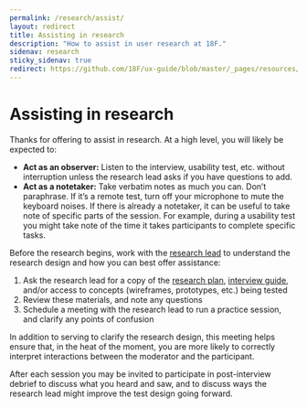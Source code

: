 ```yaml
---
permalink: /research/assist/
layout: redirect
title: Assisting in research
description: "How to assist in user research at 18F."
sidenav: research
sticky_sidenav: true
redirect: https://github.com/18F/ux-guide/blob/master/_pages/resources/assisting-in-research.md
---
```


# Assisting in research

Thanks for offering to assist in research. At a high level, you will likely be expected to:

- **Act as an observer:** Listen to the interview, usability test, etc. without interruption unless the research lead asks if you have questions to add.  
- **Act as a notetaker:** Take verbatim notes as much you can. Don’t paraphrase. If it’s a remote test, turn off your microphone to mute the keyboard noises. If there is already a notetaker, it can be useful to take note of specific parts of the session. For example, during a usability test you might take note of the time it takes participants to complete specific tasks.

Before the research begins, work with the [research lead](https://github.com/18F/ux-guide/blob/master/_pages/resources/research-lead.md) to understand the research design and how you can best offer assistance:

1. Ask the research lead for a copy of the [research plan](https://github.com/18F/ux-guide/blob/master/_pages/resources/research-plan.md), [interview guide](https://github.com/18F/ux-guide/blob/master/_pages/resources/interview-script.md), and/or access to concepts (wireframes, prototypes, etc.) being tested
2. Review these materials, and note any questions
3. Schedule a meeting with the research lead to run a practice session, and clarify any points of confusion

In addition to serving to clarify the research design, this meeting helps ensure that, in the heat of the moment, you are more likely to correctly interpret interactions between the moderator and the participant.

After each session you may be invited to participate in post-interview debrief to discuss what you heard and saw, and to discuss ways the research lead might improve the test design going forward.
